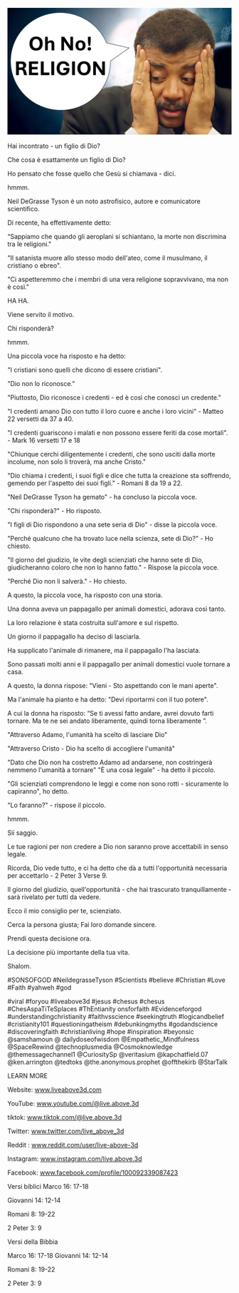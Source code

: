 ![Video cover image](../cover.jpg "cover photo")

Hai incontrato - un figlio di Dio?

Che cosa è esattamente un figlio di Dio?

Ho pensato che fosse quello che Gesù si chiamava - dici.

hmmm.

Neil DeGrasse Tyson è un noto astrofisico, autore e comunicatore scientifico.

Di recente, ha effettivamente detto:

“Sappiamo che quando gli aeroplani si schiantano, la morte non discrimina tra le religioni."

"Il satanista muore allo stesso modo dell'ateo, come il musulmano, il cristiano o ebreo".

"Ci aspetteremmo che i membri di una vera religione sopravvivano, ma non è così."

HA HA.

Viene servito il motivo.

Chi risponderà?

hmmm.

Una piccola voce ha risposto e ha detto:

"I cristiani sono quelli che dicono di essere cristiani".

"Dio non lo riconosce."

"Piuttosto, Dio riconosce i credenti - ed è così che conosci un credente."

"I credenti amano Dio con tutto il loro cuore e anche i loro vicini" - Matteo 22 versetti da 37 a 40.

"I credenti guariscono i malati e non possono essere feriti da cose mortali". - Mark 16 versetti 17 e 18

"Chiunque cerchi diligentemente i credenti, che sono usciti dalla morte incolume, non solo li troverà, ma anche Cristo."

"Dio chiama i credenti, i suoi figli e dice che tutta la creazione sta soffrendo, gemendo per l'aspetto dei suoi figli." - Romani 8 da 19 a 22.

"Neil DeGrasse Tyson ha gemato" - ha concluso la piccola voce.

"Chi risponderà?" - Ho risposto.

"I figli di Dio rispondono a una sete seria di Dio" - disse la piccola voce.

"Perché qualcuno che ha trovato luce nella scienza, sete di Dio?" - Ho chiesto.

"Il giorno del giudizio, le vite degli scienziati che hanno sete di Dio, giudicheranno coloro che non lo hanno fatto." - Rispose la piccola voce.

"Perché Dio non li salverà." - Ho chiesto.

A questo, la piccola voce, ha risposto con una storia.

Una donna aveva un pappagallo per animali domestici, adorava così tanto.

La loro relazione è stata costruita sull'amore e sul rispetto.

Un giorno il pappagallo ha deciso di lasciarla.

Ha supplicato l'animale di rimanere, ma il pappagallo l'ha lasciata.

Sono passati molti anni e il pappagallo per animali domestici vuole tornare a casa.

A questo, la donna rispose: "Vieni - Sto aspettando con le mani aperte".

Ma l'animale ha pianto e ha detto: "Devi riportarmi con il tuo potere".

A cui la donna ha risposto: “Se ti avessi fatto andare, avrei dovuto farti tornare. Ma te ne sei andato liberamente, quindi torna liberamente ”.

"Attraverso Adamo, l'umanità ha scelto di lasciare Dio"

"Attraverso Cristo - Dio ha scelto di accogliere l'umanità"

"Dato che Dio non ha costretto Adamo ad andarsene, non costringerà nemmeno l'umanità a tornare"   "È una cosa legale" - ha detto il piccolo.

"Gli scienziati comprendono le leggi e come non sono rotti - sicuramente lo capiranno", ho detto.

"Lo faranno?" - rispose il piccolo.

hmmm.

Sii saggio.

Le tue ragioni per non credere a Dio non saranno prove accettabili in senso legale.

Ricorda, Dio vede tutto, e ci ha detto che dà a tutti l'opportunità necessaria per accettarlo - 2 Peter 3 Verse 9.

Il giorno del giudizio, quell'opportunità - che hai trascurato tranquillamente - sarà rivelato per tutti da vedere.

Ecco il mio consiglio per te, scienziato.

Cerca la persona giusta; Fai loro domande sincere.

Prendi questa decisione ora.

La decisione più importante della tua vita.

Shalom.

#SONSOFGOD #NeildegrasseTyson #Scientists #believe #Christian #Love #Faith #yahweh #god


#viral #foryou #liveabove3d #jesus #chesus #chesus #ChesAspaTiTeSplaces #ThEntianity onsforfaith #Evidenceforgod #understandingchristianity #faithvsscience #seekingtruth #logicandbelief #cristianity101 #questioningatheism #debunkingmyths #godandscience #discoveringfaith #christianliving #hope #inspiration #beyonsic @samshamoun @ dailydoseofwisdom @Empathetic_Mindfulness @SpaceRewind @technoplusmedia @Cosmoknowledge @themessagechannel1 @CuriositySp @veritasium @kapchatfield.07 @ken.arrington @tedtoks @the.anonymous.prophet @offthekirb @StarTalk

LEARN MORE

Website: www.liveabove3d.com


YouTube: www.youtube.com/@live.above.3d

tiktok: www.tiktok.com/@live.above.3d

Twitter: www.twitter.com/live_above_3d

Reddit : www.reddit.com/user/live-above-3d

Instagram: www.instagram.com/live.above.3d

Facebook: www.facebook.com/profile/100092339087423

Versi biblici   Marco 16: 17-18

Giovanni 14: 12-14


Romani 8: 19-22

2 Peter 3: 9

Versi della Bibbia

Marco 16: 17-18   Giovanni 14: 12-14

Romani 8: 19-22


2 Peter 3: 9



